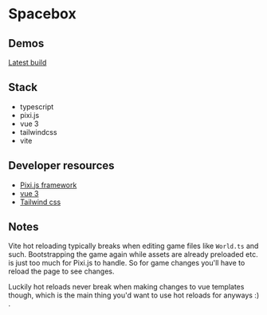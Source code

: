 # Spacebox

## Demos

[Latest build](https://roelifant.com/brol/spacebox/)

## Stack
- typescript
- pixi.js
- vue 3
- tailwindcss
- vite

## Developer resources

- [Pixi.js framework](https://pixijs.download/release/docs/index.html)
- [vue 3](https://vuejs.org/api/)
- [Tailwind css](https://tailwindcss.com/docs/installation)

## Notes

Vite hot reloading typically breaks when editing game files like `World.ts` and such. Bootstrapping the game again while assets are already preloaded etc. is just too much for Pixi.js to handle. So for game changes you'll have to reload the page to see changes.

Luckily hot reloads never break when making changes to vue templates though, which is the main thing you'd want to use hot reloads for anyways :) .